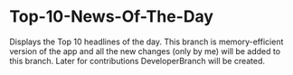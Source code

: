 # Top-10-News-Of-The-Day
Displays the Top 10 headlines of the day.
   This branch is memory-efficient version of the app and all the new changes (only by me) will be added to this branch.
   Later for contributions DeveloperBranch will be created.
